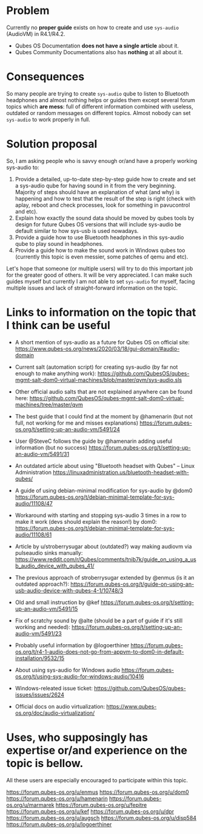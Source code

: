 # Problem 

Currently no **proper guide** exists on how to create and use `sys-audio` (AudioVM) in R4.1/R4.2.

* Qubes OS Documentation **does not have a single article** about it.
* Qubes Community Documentations also has **nothing** at all about it.

# Consequences

So many people are trying to create `sys-audio` qube to listen to Bluetooth headphones and almost nothing helps or guides them except several forum topics which **are mess**: full of different information combined with useless, outdated or random messages on different topics. Almost nobody can set `sys-audio` to work properly in full.

# Solution proposal

So, I am asking people who is savvy enough or/and have a properly working sys-audio to:
1) Provide a detailed, up-to-date step-by-step guide how to create and set a sys-audio qube for having sound in it from the very beginning. Majority of steps should have an explanation of what (and why) is happening and how to test that the result of the step is right (check with aplay, reboot and check processes, look for something in pavucontrol and etc).
2) Explain how exactly the sound data should be moved by qubes tools by design for future Qubes OS versions that will include sys-audio be default similar to how sys-usb is used nowadays.
3) Provide a guide how to use Bluetooth headphones in this sys-audio qube to play sound in headphones.
4) Provide a guide how to make the sound work in Windows qubes too (currently this topic is even messier, some patches of qemu and etc).


Let's hope that someone (or multiple users) will try to do this important job for the greater good of others. It will be very appreciated.
I can make such guides myself but currently I am not able to set `sys-audio` for myself, facing multiple issues and lack of straight-forward information on the topic.

# Links to information on the topic that I think can be useful

* A short mention of sys-audio as a future for Qubes OS on official site:
https://www.qubes-os.org/news/2020/03/18/gui-domain/#audio-domain

* Current salt (automation script) for creating sys-audio (by far not enough to make anything work):
https://github.com/QubesOS/qubes-mgmt-salt-dom0-virtual-machines/blob/master/qvm/sys-audio.sls

* Other official audio salts that are not explained anywhere can be found here:
https://github.com/QubesOS/qubes-mgmt-salt-dom0-virtual-machines/tree/master/qvm

* The best guide that I could find at the moment by @hamenarin (but not full, not working for me and misses explanations)
https://forum.qubes-os.org/t/setting-up-an-audio-vm/5491/24

* User @SteveC follows the guide by @hamenarin adding useful information (but no success)
https://forum.qubes-os.org/t/setting-up-an-audio-vm/5491/31

* An outdated article about using "Bluetooth headset with Qubes" – Linux Administration
https://linuxadministration.us/bluetooth-headset-with-qubes/

* A guide of using debian-minimal modification for sys-audio by @dom0
https://forum.qubes-os.org/t/debian-minimal-template-for-sys-audio/11108/47

* Workaround with starting and stopping sys-audio 3 times in a row to make it work (devs should explain the reason!) by dom0:
https://forum.qubes-os.org/t/debian-minimal-template-for-sys-audio/11108/61

* Article by u/stroberrysugar about (outdated?) way making audiovm via pulseaudio sinks manually:
https://www.reddit.com/r/Qubes/comments/tnib7k/guide_on_using_a_usb_audio_device_with_qubes_41/

* The previous approach of stroberrysugar extended by @enmus (is it an outdated approach?):
https://forum.qubes-os.org/t/guide-on-using-an-usb-audio-device-with-qubes-4-1/10748/3

* Old and small instruction by @kef
https://forum.qubes-os.org/t/setting-up-an-audio-vm/5491/15

* Fix of scratchy sound by @alte (should be a part of guide if it's still working and needed):
https://forum.qubes-os.org/t/setting-up-an-audio-vm/5491/23

* Probably useful information by @logoerthiner
https://forum.qubes-os.org/t/r4-1-audio-does-not-go-from-appvm-to-dom0-in-default-installation/9532/15

* About using sys-audio for Windows audio
https://forum.qubes-os.org/t/using-sys-audio-for-windows-audio/10416

* Windows-releated issue ticket:
https://github.com/QubesOS/qubes-issues/issues/2624

* Official docs on audio virtualization:
https://www.qubes-os.org/doc/audio-virtualization/


# Uses, who supposingly has expertise or/and experience on the topic is bellow.
All these users are especially encouraged to participate within this topic.

https://forum.qubes-os.org/u/enmus
https://forum.qubes-os.org/u/dom0
https://forum.qubes-os.org/u/hamenarin
https://forum.qubes-os.org/u/marmarek
https://forum.qubes-os.org/u/fepitre
https://forum.qubes-os.org/u/kef
https://forum.qubes-os.org/u/dpr
https://forum.qubes-os.org/u/augsch
https://forum.qubes-os.org/u/disp584
https://forum.qubes-os.org/u/logoerthiner